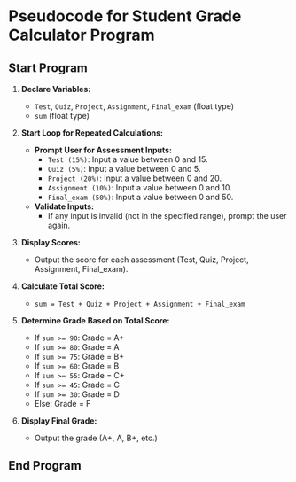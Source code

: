 # Pseudocode for Student Grade Calculator Program

## Start Program

1. **Declare Variables:**
   - `Test`, `Quiz`, `Project`, `Assignment`, `Final_exam` (float type)
   - `sum` (float type)
   

2. **Start Loop for Repeated Calculations:**
   - **Prompt User for Assessment Inputs:**
     - `Test (15%)`: Input a value between 0 and 15.
     - `Quiz (5%)`: Input a value between 0 and 5.
     - `Project (20%)`: Input a value between 0 and 20.
     - `Assignment (10%)`: Input a value between 0 and 10.
     - `Final_exam (50%)`: Input a value between 0 and 50.
   - **Validate Inputs:**
     - If any input is invalid (not in the specified range), prompt the user again.

3. **Display Scores:**
   - Output the score for each assessment (Test, Quiz, Project, Assignment, Final_exam).

4. **Calculate Total Score:**
   - `sum = Test + Quiz + Project + Assignment + Final_exam`

5. **Determine Grade Based on Total Score:**
   - If `sum >= 90`: Grade = A+
   - If `sum >= 80`: Grade = A
   - If `sum >= 75`: Grade = B+
   - If `sum >= 60`: Grade = B
   - If `sum >= 55`: Grade = C+
   - If `sum >= 45`: Grade = C
   - If `sum >= 30`: Grade = D
   - Else: Grade = F

6. **Display Final Grade:**
   - Output the grade (A+, A, B+, etc.)


## End Program
